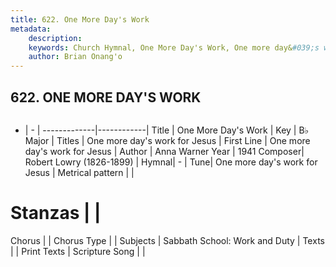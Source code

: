 ```yaml
---
title: 622. One More Day's Work
metadata:
    description: 
    keywords: Church Hymnal, One More Day's Work, One more day&#039;s work for Jesus, One more day's work for Jesus
    author: Brian Onang'o
---
```



## 622. ONE MORE DAY'S WORK

```txt

```

- |   -  |
-------------|------------|
Title | One More Day's Work |
Key | B♭ Major |
Titles | One more day's work for Jesus |
First Line | One more day&#039;s work for Jesus |
Author | Anna Warner
Year | 1941
Composer| Robert Lowry (1826-1899) |
Hymnal|  - |
Tune| One more day&#039;s work for Jesus |
Metrical pattern | |
# Stanzas |  |
Chorus |  |
Chorus Type |  |
Subjects | Sabbath School: Work and Duty |
Texts |  |
Print Texts | 
Scripture Song |  |
  
